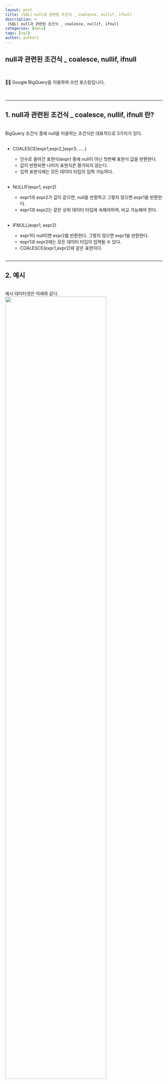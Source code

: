```yaml
---
layout: post
title: (SQL) null과 관련된 조건식 _ coalesce, nullif, ifnull
description: >
 (SQL) null과 관련된 조건식 _ coalesce, nullif, ifnull
categories: [data] 
tags: [sql]
author: author1
---
```



 null과 관련된 조건식 _ coalesce, nullif, ifnull
---

<br>

✋🏾 Google BigQuery을 이용하여 쓰인 포스팅입니다. <br>
<br>
<br>

---


## 1. null과 관련된 조건식 _ coalesce, nullif, ifnull 란? 


<br>
BigQuery 조건식 중에 null을 이용하는 조건식은 대표적으로 3가지가 있다.<br><br>

- COALESCE(expr1,expr2,[expr3.......) <br>
    - 인수로 들어간 표현식(expr) 중에 null이 아닌 첫번째 표현식 값을 반환한다.<br>
    - 값이 반환되면 나머지 표현식은 평가되지 않는다.<br>
    - 입력 표현식에는 모든 데이터 타입이 입력 가능하다.<br><br>

- NULLIF(expr1, expr2)<br>
    - expr1과 expr2가 값이 같으면, null을 반환하고 그렇지 않으면 expr1을 반환한다.<br>
    - expr1과 expr2는 같은 상위 데이터 타입에 속해야하며, 비교 가능해야 한다.<br><br>

- IFNULL(expr1, expr2)<br>
    - expr1이 null이면 expr2를 반환한다. 그렇지 않으면 expr1을 반환한다.<br>
    - expr1과 expr2에는 모든 데이터 타입이 입력될 수 있다.<br>
    - COALESCE(expr1,expr2)와 같은 표현이다.<br><br>


---


## 2. 예시

<br>
예시 데이터셋은 아래와 같다.

<img src="{{ site.baseurl }}/assets/img/ex_table.jpg" width="80%" height="80%"> 


```sql
-- 예시 데이터 셋 제작 코드 
WITH ex_table AS ( 
    SELECT 30 AS col1, 37 AS col2 , 55 AS col3
UNION ALL SELECT null AS col1, 17 AS col2 , 1 AS col3
UNION ALL SELECT null AS col1, null AS col2 , 1 AS col3
UNION ALL SELECT 3 AS col1, 3 AS col2 , null AS col3 )
SELECT *
FROM ex_table;

```

<br><br>

위 예시 데이터에 null과 관련된 조건식( coalesce,nullif,ifnull)을 넣고 결과를 비교해보자 <br>
출력 결과는 테이블 맨 우측에 위치한 result 칼럼에서 확인할 수 있다.<br><br>


* COALESCE 구문 예시 <br><br>

<img src="{{ site.baseurl }}/assets/img/coal_table.jpg" width="80%" height="80%">


```sql
/*
coalesce 예시
*/
WITH ex_table AS ( 
SELECT 30 AS col1, 37 AS col2 , 55 AS col3
UNION ALL SELECT null AS col1, 17 AS col2 , 1 AS col3
UNION ALL SELECT null AS col1, null AS col2 , 1 AS col3
UNION ALL SELECT 3 AS col1, 3 AS col2 , null AS col3 )
SELECT
  *,
  coalesce(col1,col2,col3) as result_coalesce
FROM ex_table;
```

* NULLIF 구문 예시 <br><br>

<img src="{{ site.baseurl }}/assets/img/nullif_table.jpg" width="80%" height="80%">


```sql
/*
nullif 예시
*/
WITH ex_table AS ( 
SELECT 30 AS col1, 37 AS col2 , 55 AS col3
UNION ALL SELECT null AS col1, 17 AS col2 , 1 AS col3
UNION ALL SELECT null AS col1, null AS col2 , 1 AS col3
UNION ALL SELECT 3 AS col1, 2 AS col2 , null AS col3 )
SELECT
  col1,
  col2,
 nullif(col1,col2) as result_nullif -- nullif는 expr 총 2개만 비교 가능
FROM ex_table

```

* IFNULL 구문 예시 <br><br>

<img src="{{ site.baseurl }}/assets/img/ifnull_table.jpg" width="80%" height="80%">


```sql
/*
ifnull 예시
*/
WITH ex_table AS ( 
SELECT 30 AS col1, 37 AS col2 , 55 AS col3
UNION ALL SELECT null AS col1, 17 AS col2 , 1 AS col3
UNION ALL SELECT null AS col1, null AS col2 , 1 AS col3
UNION ALL SELECT 3 AS col1, 3 AS col2 , null AS col3 )
SELECT
  col1,
  col2,
 ifnull(col1,col2) as result_ifnull
FROM ex_table

```

---



